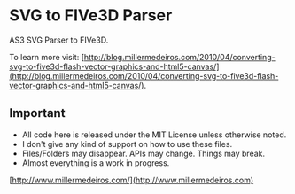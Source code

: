 # SVG to FIVe3D Parser #

AS3 SVG Parser to FIVe3D.

To learn more visit: [http://blog.millermedeiros.com/2010/04/converting-svg-to-five3d-flash-vector-graphics-and-html5-canvas/](http://blog.millermedeiros.com/2010/04/converting-svg-to-five3d-flash-vector-graphics-and-html5-canvas/).

## Important ##

 - All code here is released under the MIT License unless otherwise noted.
 - I don't give any kind of support on how to use these files.
 - Files/Folders may disappear. APIs may change. Things may break.
 - Almost everything is a work in progress.

[http://www.millermedeiros.com/](http://www.millermedeiros.com)